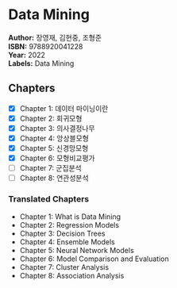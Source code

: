 # Data Mining
**Author:** 장영재, 김현중, 조형준 <br/>
**ISBN:** 9788920041228 <br/>
**Year:** 2022 <br/>
**Labels:** Data Mining

## Chapters
- [x] Chapter 1: 데이터 마이닝이란
- [x] Chapter 2: 회귀모형
- [x] Chapter 3: 의사결정나무
- [x] Chapter 4: 앙상블모형
- [x] Chapter 5: 신경망모형
- [x] Chapter 6: 모형비교평가
- [ ] Chapter 7: 군집분석
- [ ] Chapter 8: 연관성분석

### Translated Chapters
- Chapter 1: What is Data Mining
- Chapter 2: Regression Models
- Chapter 3: Decision Trees
- Chapter 4: Ensemble Models
- Chapter 5: Neural Network Models
- Chapter 6: Model Comparison and Evaluation
- Chapter 7: Cluster Analysis
- Chapter 8: Association Analysis
